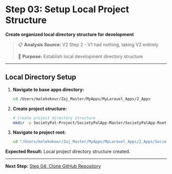 # Step 03: Setup Local Project Structure

**Create organized local directory structure for development**

> 📋 **Analysis Source:** V2 Step 2 - V1 had nothing, taking V2 entirely
>
> 🎯 **Purpose:** Establish local development directory structure

---

## **Local Directory Setup**

1. **Navigate to base apps directory:**

   ```bash
   cd /Users/malekokour/Zaj_Master/MyApps/MyLaravel_Apps/2_Apps
   ```

2. **Create project structure:**

   ```bash
   # Create project directory structure
   mkdir -p SocietyPal-Project/SocietyPalApp-Master/SocietyPalApp-Root
   ```

3. **Navigate to project root:**
   ```bash
   cd "/Users/malekokour/Zaj_Master/MyApps/MyLaravel_Apps/2_Apps/SocietyPal-Project/SocietyPalApp-Master/SocietyPalApp-Root"
   ```

**Expected Result:** Local project directory structure created.

---

**Next Step:** [Step 04: Clone GitHub Repository](Step_04_Clone_Repository.md)

